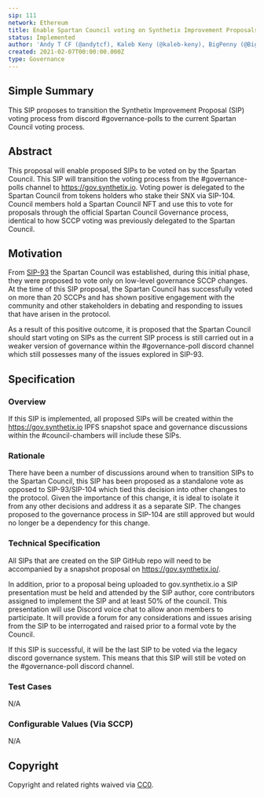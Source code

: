 ```yaml
---
sip: 111
network: Ethereum
title: Enable Spartan Council voting on Synthetix Improvement Proposals (SIPs)
status: Implemented
author: 'Andy T CF (@andytcf), Kaleb Keny (@kaleb-keny), BigPenny (@BigPenny)'
created: 2021-02-07T00:00:00.000Z
type: Governance
---
```


<!--You can leave these HTML comments in your merged SIP and delete the visible duplicate text guides, they will not appear and may be helpful to refer to if you edit it again. This is the suggested template for new SIPs. Note that a SIP number will be assigned by an editor. When opening a pull request to submit your SIP, please use an abbreviated title in the filename, `sip-draft_title_abbrev.md`. The title should be 44 characters or less.-->

## Simple Summary

<!--"If you can't explain it simply, you don't understand it well enough." Simply describe the outcome the proposed changes intend to achieve. This should be non-technical and accessible to a casual community member.-->

This SIP proposes to transition the Synthetix Improvement Proposal (SIP) voting process from discord #governance-polls to the current Spartan Council voting process.

## Abstract

<!--A short (~200 word) description of the proposed change, the abstract should clearly describe the proposed change. This is what *will* be done if the SIP is implemented, not *why* it should be done or *how* it will be done. If the SIP proposes deploying a new contract, write, "we propose to deploy a new contract that will do x".-->

This proposal will enable proposed SIPs to be voted on by the Spartan Council. This SIP will transition the voting process from the #governance-polls channel to https://gov.synthetix.io. Voting power is delegated to the Spartan Council from tokens holders who stake their SNX via SIP-104. Council members hold a Spartan Council NFT and use this to vote for proposals through the official Spartan Council Governance process, identical to how SCCP voting was previously delegated to the Spartan Council.

## Motivation

<!--This is the problem statement. This is the *why* of the SIP. It should clearly explain *why* the current state of the protocol is inadequate.  It is critical that you explain *why* the change is needed, if the SIP proposes changing how something is calculated, you must address *why* the current calculation is inaccurate or wrong. This is not the place to describe how the SIP will address the issue!-->

From [SIP-93](./sip-93.md) the Spartan Council was established, during this initial phase, they were proposed to vote only on low-level governance SCCP changes. At the time of this SIP proposal, the Spartan Council has successfully voted on more than 20 SCCPs and has shown positive engagement with the community and other stakeholders in debating and responding to issues that have arisen in the protocol.

As a result of this positive outcome, it is proposed that the Spartan Council should start voting on SIPs as the current SIP process is still carried out in a weaker version of governance within the #governance-poll discord channel which still possesses many of the issues explored in SIP-93.

## Specification

<!--The specification should describe the syntax and semantics of any new feature, there are five sections
1. Overview
2. Rationale
3. Technical Specification
4. Test Cases
5. Configurable Values
-->

### Overview

<!--This is a high level overview of *how* the SIP will solve the problem. The overview should clearly describe how the new feature will be implemented.-->

If this SIP is implemented, all proposed SIPs will be created within the https://gov.synthetix.io IPFS snapshot space and governance discussions within the #council-chambers will include these SIPs.

### Rationale

<!--This is where you explain the reasoning behind how you propose to solve the problem. Why did you propose to implement the change in this way, what were the considerations and trade-offs. The rationale fleshes out what motivated the design and why particular design decisions were made. It should describe alternate designs that were considered and related work. The rationale may also provide evidence of consensus within the community, and should discuss important objections or concerns raised during discussion.-->

There have been a number of discussions around when to transition SIPs to the Spartan Council, this SIP has been proposed as a standalone vote as opposed to SIP-93/SIP-104 which tied this decision into other changes to the protocol. Given the importance of this change, it is ideal to isolate it from any other decisions and address it as a separate SIP. The changes proposed to the governance process in SIP-104 are still approved but would no longer be a dependency for this change.

### Technical Specification

<!--The technical specification should outline the public API of the changes proposed. That is, changes to any of the interfaces Synthetix currently exposes or the creations of new ones.-->

All SIPs that are created on the SIP GitHub repo will need to be accompanied by a snapshot proposal on https://gov.synthetix.io/.

In addition, prior to a proposal being uploaded to gov.synthetix.io a SIP presentation must be held and attended by the SIP author, core contributors assigned to implement the SIP and at least 50% of the council. This presentation will use Discord voice chat to allow anon members to participate. It will provide a forum for any considerations and issues arising from the SIP to be interrogated and raised prior to a formal vote by the Council.

If this SIP is successful, it will be the last SIP to be voted via the legacy discord governance system. This means that this SIP will still be voted on the #governance-poll discord channel.

### Test Cases

<!--Test cases for an implementation are mandatory for SIPs but can be included with the implementation..-->

N/A

### Configurable Values (Via SCCP)

<!--Please list all values configurable via SCCP under this implementation.-->

N/A

## Copyright

Copyright and related rights waived via [CC0](https://creativecommons.org/publicdomain/zero/1.0/).
